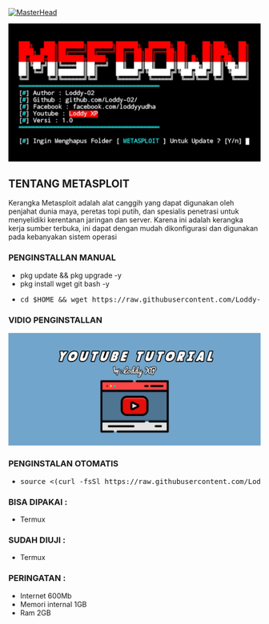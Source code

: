 [![MasterHead](https://1.bp.blogspot.com/-7A4WynwLsMw/XbBpCXG8fHI/AAAAAAAAMt4/uOa1bpLskYgrwGbllhSu2SDj_Mig8SXJQCLcBGAsYHQ/s1600/2000_600px.gif)](https://rishavchanda.io)
<p align="center"><img src="https://github.com/Loddy-02/msfdown/blob/main/image/20220519_013057.png" alt="error">

## TENTANG METASPLOIT

Kerangka Metasploit adalah alat canggih yang dapat digunakan oleh penjahat dunia maya, peretas topi putih, dan spesialis penetrasi untuk menyelidiki kerentanan jaringan dan server. Karena ini adalah kerangka kerja sumber terbuka, ini dapat dengan mudah dikonfigurasi dan digunakan pada kebanyakan sistem operasi

### PENGINSTALLAN MANUAL

* pkg update && pkg upgrade -y
* pkg install wget git bash -y
* <pre>cd $HOME && wget https://raw.githubusercontent.com/Loddy-02/msfdown/main/msfdown.sh -q;bash msfdown.sh</pre>

### VIDIO PENGINSTALLAN
<p align="center"><a href="https://youtu.be/405qaBuH_HY"><img title="Loddy XP" src="https://github.com/Loddy-02/msfdown/blob/main/image/20220610_125950.png"></a>
</p>

### PENGINSTALAN OTOMATIS

* <pre>source <(curl -fsSl https://raw.githubusercontent.com/Loddy-02/msfdown/main/auto.sh)</pre>

### BISA DIPAKAI :

* Termux

### SUDAH DIUJI :

* Termux

### PERINGATAN :

* Internet 600Mb
* Memori internal 1GB
* Ram 2GB
